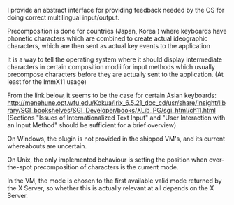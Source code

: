 I provide an abstract interface for providing feedback needed by the OS for doing correct multilingual input/output.

Precomposition is done for countries  (Japan, Korea ) where keyboards have phonetic characters which are combined to create actual ideographic characters, which are then sent as actual key events to the application

It is a way to tell the operating system where it should display intermediate characters in certain composition modii for input methods which usually precompose characters before they are actually sent to the application. (At least for the ImmX11 usage)

From the link below, it seems to be the case for certain Asian keyboards:
http://menehune.opt.wfu.edu/Kokua/Irix_6.5.21_doc_cd/usr/share/Insight/library/SGI_bookshelves/SGI_Developer/books/XLib_PG/sgi_html/ch11.html
(Sections "Issues of Internationalized Text Input" and "User Interaction with an Input Method" should be sufficient for a brief overview)

On Windows, the plugin is not provided in the shipped VM's, and its current whereabouts are uncertain.

On Unix, the only implemented behaviour is setting the position when over-the-spot precomposition of characters is the current mode.

In the VM, the mode is chosen to the first available valid mode returned by the X Server, so whether this is actually relevant at all depends on the X Server.